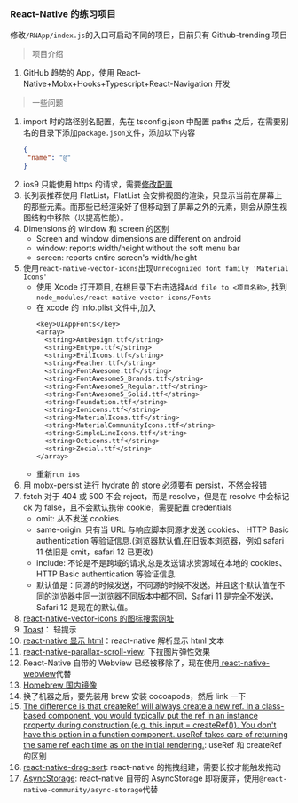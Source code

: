 ### React-Native 的练习项目

修改`/RNApp/index.js`的入口可启动不同的项目，目前只有 Github-trending 项目

> 项目介绍

1. GitHub 趋势的 App，使用 React-Native+Mobx+Hooks+Typescript+React-Navigation 开发

> 一些问题

1. import 时的路径别名配置，先在 tsconfig.json 中配置 paths 之后，在需要别名的目录下添加`package.json`文件，添加以下内容
   ```json
   {
   	"name": "@"
   }
   ```
2. ios9 只能使用 https 的请求，需要[修改配置](https://segmentfault.com/a/1190000002933776)
3. 长列表推荐使用 FlatList，FlatList 会安排视图的渲染，只显示当前在屏幕上的那些元素。而那些已经渲染好了但移动到了屏幕之外的元素，则会从原生视图结构中移除（以提高性能）。
4. Dimensions 的 window 和 screen 的区别
   - Screen and window dimensions are different on android
   - window: reports width/height without the soft menu bar
   - screen: reports entire screen's width/height
5. 使用`react-native-vector-icons`出现`Unrecognized font family 'Material Icons'`
   - 使用 Xcode 打开项目, 在根目录下右击选择`Add file to <项目名称>`, 找到`node_modules/react-native-vector-icons/Fonts`
   - 在 xcode 的 Info.plist 文件中,加入
     ```
     <key>UIAppFonts</key>
     <array>
       <string>AntDesign.ttf</string>
       <string>Entypo.ttf</string>
       <string>EvilIcons.ttf</string>
       <string>Feather.ttf</string>
       <string>FontAwesome.ttf</string>
       <string>FontAwesome5_Brands.ttf</string>
       <string>FontAwesome5_Regular.ttf</string>
       <string>FontAwesome5_Solid.ttf</string>
       <string>Foundation.ttf</string>
       <string>Ionicons.ttf</string>
       <string>MaterialIcons.ttf</string>
       <string>MaterialCommunityIcons.ttf</string>
       <string>SimpleLineIcons.ttf</string>
       <string>Octicons.ttf</string>
       <string>Zocial.ttf</string>
     </array>
     ```
   - 重新`run ios`
6. 用 mobx-persist 进行 hydrate 的 store 必须要有 persist，不然会报错
7. fetch 对于 404 或 500 不会 reject，而是 resolve，但是在 resolve 中会标记 ok 为 false，且不会默认携带 cookie，需要配置 credentials
   - omit: 从不发送 cookies.
   - same-origin: 只有当 URL 与响应脚本同源才发送 cookies、 HTTP Basic authentication 等验证信息.(浏览器默认值,在旧版本浏览器，例如 safari 11 依旧是 omit，safari 12 已更改)
   - include: 不论是不是跨域的请求,总是发送请求资源域在本地的 cookies、 HTTP Basic authentication 等验证信息.
   - 默认值是：同源的时候发送，不同源的时候不发送。并且这个默认值在不同的浏览器中同一浏览器不同版本中都不同，Safari 11 是完全不发送，Safari 12 是现在的默认值。
8. [react-native-vector-icons 的图标搜索网址](https://oblador.github.io/react-native-vector-icons/)
9. [Toast](https://github.com/crazycodeboy/react-native-easy-toast)： 轻提示
10. [react-native 显示 html](https://github.com/jsdf/react-native-htmlview)：react-native 解析显示 html 文本
11. [react-native-parallax-scroll-view](https://github.com/i6mi6/react-native-parallax-scroll-view): 下拉图片弹性效果
12. React-Native 自带的 Webview 已经被移除了，现在使用[
    react-native-webview](https://github.com/react-native-community/react-native-webview)代替
13. [Homebrew 国内镜像](https://lug.ustc.edu.cn/wiki/mirrors/help/brew.git)
14. 换了机器之后，要先装用 brew 安装 cocoapods，然后 link 一下
15. [The difference is that createRef will always create a new ref. In a class-based component, you would typically put the ref in an instance property during construction (e.g. this.input = createRef()). You don't have this option in a function component. useRef takes care of returning the same ref each time as on the initial rendering.](https://stackoverflow.com/questions/54620698/whats-the-difference-between-useref-and-createref): useRef 和 createRef 的区别
16. [react-native-drag-sort](https://github.com/mochixuan/react-native-drag-sort): react-native 的拖拽组建，需要长按才能触发拖动
17. [AsyncStorage](https://github.com/react-native-community/async-storage): react-native 自带的 AsyncStorage 即将废弃，使用`@react-native-community/async-storage`代替
